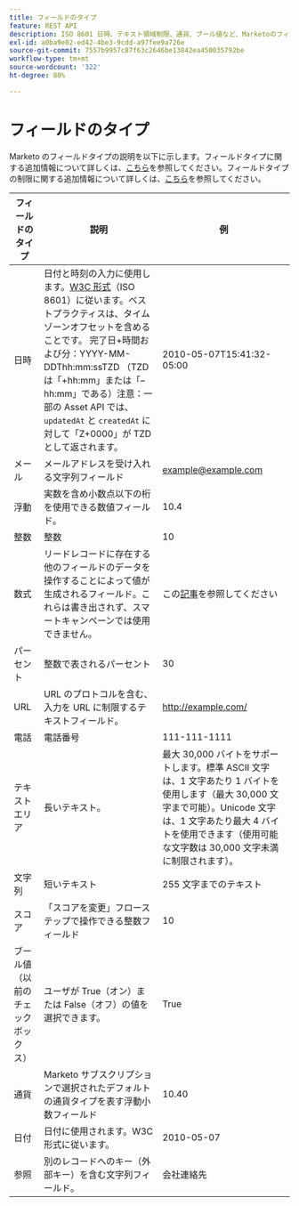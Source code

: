 ```yaml
---
title: フィールドのタイプ
feature: REST API
description: ISO 8601 日時、テキスト領域制限、通貨、ブール値など、Marketoのフィールドの種類と定義、例、形式の包括的な一覧です。
exl-id: a0ba9e02-ed42-4be3-9cdd-a97fee9a726e
source-git-commit: 7557b9957c87f63c2646be13842ea450035792be
workflow-type: tm+mt
source-wordcount: '322'
ht-degree: 80%

---
```


# フィールドのタイプ

Marketo のフィールドタイプの説明を以下に示します。フィールドタイプに関する追加情報について詳しくは、[こちら](https://experienceleague.adobe.com/ja/docs/marketo/using/product-docs/administration/field-management/custom-field-type-glossary)を参照してください。フィールドタイプの制限に関する追加情報について詳しくは、[こちら](https://nation.marketo.com/t5/knowledgebase/marketo-field-limits-by-field-type/ta-p/251613)を参照してください。

| フィールドのタイプ | 説明 | 例 |
| --- | --- | --- |
| 日時 | 日付と時刻の入力に使用します。[W3C 形式](https://www.w3.org/TR/NOTE-datetime)（ISO 8601）に従います。ベストプラクティスは、タイムゾーンオフセットを含めることです。 完了日+時間および分：YYYY-MM-DDThh:mm:ssTZD （TZD は「+hh:mm」または「– hh:mm」である）注意：一部の Asset API では、`updatedAt` と `createdAt` に対して「Z+0000」が TZD として返されます。 | 2010-05-07T15:41:32-05:00 |
| メール | メールアドレスを受け入れる文字列フィールド | <example@example.com> |
| 浮動 | 実数を含め小数点以下の桁を使用できる数値フィールド。 | 10.4 |
| 整数 | 整数 | 10 |
| 数式 | リードレコードに存在する他のフィールドのデータを操作することによって値が生成されるフィールド。これらは書き出されず、スマートキャンペーンでは使用できません。 | この[記事](https://experienceleague.adobe.com/ja/docs/marketo/using/product-docs/administration/field-management/create-and-use-a-concatenated-string-formula-field)を参照してください |
| パーセント | 整数で表されるパーセント | 30 |
| URL | URL のプロトコルを含む、入力を URL に制限するテキストフィールド。 | <http://example.com/> |
| 電話 | 電話番号 | 111-111-1111 |
| テキストエリア | 長いテキスト。 | 最大 30,000 バイトをサポートします。標準 ASCII 文字は、1 文字あたり 1 バイトを使用します（最大 30,000 文字まで可能）。Unicode 文字は、1 文字あたり最大 4 バイトを使用できます（使用可能な文字数は 30,000 文字未満に制限されます）。 |
| 文字列 | 短いテキスト | 255 文字までのテキスト |
| スコア | 「スコアを変更」フローステップで操作できる整数フィールド | 10 |
| ブール値（以前のチェックボックス） | ユーザが True（オン）または False（オフ）の値を選択できます。 | True |
| 通貨 | Marketo サブスクリプションで選択されたデフォルトの通貨タイプを表す浮動小数フィールド | 10.40 |
| 日付 | 日付に使用されます。W3C 形式に従います。 | 2010-05-07 |
| 参照 | 別のレコードへのキー（外部キー）を含む文字列フィールド。 | 会社連絡先 |
